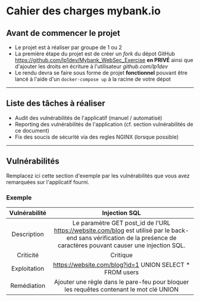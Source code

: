 # Cahier des charges mybank.io

## Avant de commencer le projet

- Le projet est à réaliser par groupe de 1 ou 2
- La première étape du projet est de créer un *fork* du dépot GitHub https://github.com/lp1dev/Mybank_WebSec_Exercise **en PRIVÉ** ainsi que d'ajouter les droits en écriture à l'utilisateur *github.com/lp1dev* 
- Le rendu devra se faire sous forme de projet **fonctionnel** pouvant être lancé à l'aide d'un `docker-compose up` à la racine de votre dépot

---

## Liste des tâches à réaliser

- Audit des vulnérabilités de l'applicatif (manuel / automatisé)
- Reporting des vulnérabilités de l'application (cf. section vulnérabilités de ce document)
- Fix des soucis de sécurité via des regles NGINX (lorsque possible)

---

## Vulnérabilités

Remplacez ici cette section d'exemple par les vulnérabilités que vous avez remarquées sur l'applicatif fourni.

### Exemple

| Vulnérabilité | Injection SQL |
|:-----:|:------------:|
| Description | Le paramètre GET post_id de l'URL https://website.com/blog est utilisé par le back-end sans vérification de la preśence de caractères pouvant causer une injection SQL. | 
| Criticité | Critique |
| Exploitation | https://website.com/blog?id=1 UNION SELECT * FROM users |
| Remédiation | Ajouter une règle dans le pare-feu pour bloquer les requêtes contenant le mot clé UNION |
